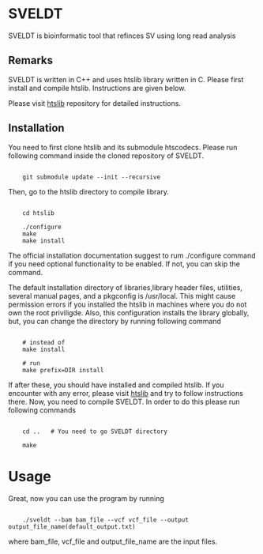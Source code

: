 # SVELDT

SVELDT is bioinformatic tool that refinces SV using long read analysis

## Remarks

SVELDT is written in C++ and uses htslib library written in C. Please first install and compile htslib. Instructions are given below.

Please visit [htslib](https://github.com/samtools/htslib/tree/4604554d424406c6764af8da17b370c1b525ae1a) repository for detailed instructions.

## Installation

You need to first clone htslib and its submodule htscodecs. Please run following command inside the cloned repository of SVELDT.

```

    git submodule update --init --recursive

```

Then, go to the htslib directory to compile library.

```

    cd htslib

    ./configure
    make
    make install

```

The official installation documentation suggest to rum ./configure command if you need optional functionality to be enabled. If not, you can skip the command.

The default installation directory of libraries,library header files, utilities, several manual pages, and a pkgconfig is /usr/local.
This might cause permission errors if you installed the htslib in machines where you do not own the root priviligde. Also, this configuration installs the library globally, but, you can change the directory by running following command 

```

    # instead of 
    make install
    
    # run     
    make prefix=DIR install

```

If after these, you should have installed and compiled htslib. If you encounter with any error, please visit [htslib](https://github.com/samtools/htslib/blob/4604554d424406c6764af8da17b370c1b525ae1a/INSTALL) and try to follow instructions there.
Now, you need to compile SVELDT. In order to do this please run following commands

```

    cd ..   # You need to go SVELDT directory
    
    make

```

# Usage

Great, now you can use the program by running 

```

    ./sveldt --bam bam_file --vcf vcf_file --output output_file_name(default_output.txt)

```

where bam_file, vcf_file and output_file_name are the input files.
